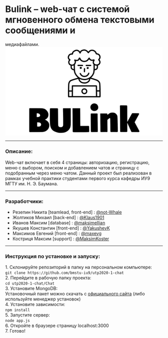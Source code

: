 # Bulink – web-чат с системой мгновенного обмена текстовыми сообщениями и 
медиафайлами.
![BULink](./MainLogo.jpg)
***
### Описание:
Web-чат включает в себя 4 страницы: авторизацию, регистрацию, меню с выбором, 
поиском и добавлением чатов и страницу с подобранным через меню чатом. Данный 
проект был реализован в рамках учебной практики студентами первого курса кафедры 
ИУ9 МГТУ им. Н. Э. Баумана.
***
### Разработчики:
* Резепин Никита [teamlead, front-end] : [@not-Whale](https://github.com/not-Whale)
* Жолтиков Михаил [back-end] : [@Klaus1901](https://github.com/Klaus1901)
* Иванов Максим [database] : [@maksimellian](https://github.com/maksimellian)
* Якушев Константин [front-end] : [@YakushevK](https://github.com/YakushevK)
* Максимов Евгений [front-end] : [@maxevg](https://github.com/maxevg)
* Костриця Максим [support] : [@MaksimKoster](https://github.com/MaksimKoster)
***
### Инструкция по установке и запуску:
1\. Склонируйте репозиторий в папку на персональном компьютере: <br>
`git clone https://github.com/bmstu-iu9/utp2020-1-chat` <br>
2\. Перейдите в рабочую папку проекта: <br>
`cd utp2020-1-chat/Chat` <br>
3\. Установите MongoDB: <br>
Установочный пакет можно скачать с [официального сайта](https://www.mongodb.com/try/download/community) 
(либо используйте менеджер установок) <br>
4\. Установите зависимости: <br>
`npm install` <br>
5\. Запустите сервер: <br>
`node app.js` <br>
6\. Откройте в браузере страницу localhost:3000 <br>
7\. Готово! 